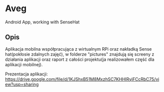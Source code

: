 # Aveg
Android App, working with SenseHat

## Opis
Aplikacja mobilna współpracująca z wirtualnym RPi oraz nakładką Sense hat(pokłosie zdalnych zajęć), w folderze "pictures" znajdują się screeny z działania aplikacji oraz raport z całości projektu(ja realizowałem część dla aplikacji mobilnej).

Prezentacja aplikacji: https://drive.google.com/file/d/1KJShxB51M8MxzhSC7KHHlRyiFCcRbC75/view?usp=sharing
